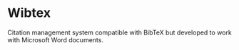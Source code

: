 # Wibtex
Citation management system compatible with BibTeX but developed to work with Microsoft Word documents.
